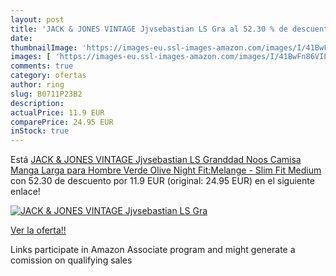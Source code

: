 ```yaml
---
layout: post
title: 'JACK & JONES VINTAGE Jjvsebastian LS Gra al 52.30 % de descuento'
date: 
thumbnailImage: 'https://images-eu.ssl-images-amazon.com/images/I/41BwFn86VIL._SL200_.jpg'
images: [ 'https://images-eu.ssl-images-amazon.com/images/I/41BwFn86VIL._SL200_.jpg' ]
comments: true
category: ofertas
author: ring
slug: B0711P23B2
description:
actualPrice: 11.9 EUR
comparePrice: 24.95 EUR
inStock: true
---
```


Está [JACK & JONES VINTAGE Jjvsebastian LS Granddad Noos  Camisa Manga Larga para Hombre  Verde  Olive Night Fit:Melange - Slim Fit  Medium](https://www.amazon.es/dp/B0711P23B2/?tag=tolees-21) con 52.30 de descuento por 11.9 EUR (original: 24.95 EUR) en el siguiente enlace!

[![JACK & JONES VINTAGE Jjvsebastian LS Gra](https://images-eu.ssl-images-amazon.com/images/I/41BwFn86VIL._SL200_.jpg)](https://www.amazon.es/dp/B0711P23B2/?tag=tolees-21)

[Ver la oferta!!](https://www.amazon.es/dp/B0711P23B2/?tag=tolees-21)

Links participate in Amazon Associate program and might generate a comission on qualifying sales


